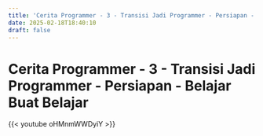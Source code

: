 ```yaml
---
title: 'Cerita Programmer - 3 - Transisi Jadi Programmer - Persiapan - Belajar Buat Belajar'
date: 2025-02-18T18:40:10
draft: false
---
```


# Cerita Programmer - 3 - Transisi Jadi Programmer - Persiapan - Belajar Buat Belajar

{{< youtube oHMnmWWDyiY >}}
